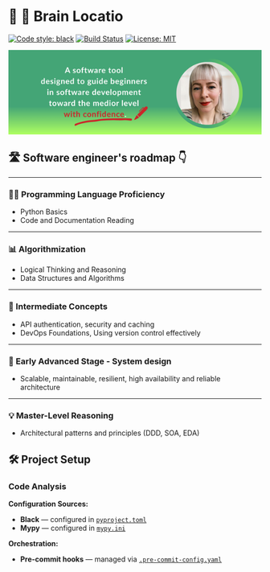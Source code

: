 # 🧠 👊 Brain Locatio

[![Code style: black](https://img.shields.io/badge/code%20style-black-000000.svg)](https://github.com/psf/black)
[![Build Status](https://img.shields.io/github/actions/workflow/status/user/project/ci.yml?branch=main)](link-to-workflow)
[![License: MIT](https://img.shields.io/badge/License-MIT-yellow.svg)](LICENSE)

![GitHub_banner.png](images/GitHub_banner.png)

## 🛣️ Software engineer's roadmap 👇

---

### 🧑‍💻 Programming Language Proficiency
- Python Basics
- Code and Documentation Reading

---

### 📊 Algorithmization
- Logical Thinking and Reasoning
- Data Structures and Algorithms

---

### 🚀 Intermediate Concepts 
- API authentication, security and caching
- DevOps Foundations, Using version control effectively

---

### 🧩 Early Advanced Stage - System design
- Scalable, maintainable, resilient, high availability and reliable architecture

---

### 💡 Master-Level Reasoning
- Architectural patterns and principles (DDD, SOA, EDA)

## 🛠️ Project Setup

### Code Analysis

**Configuration Sources:**
- **Black** — configured in [`pyproject.toml`](./pyproject.toml)
- **Mypy** — configured in [`mypy.ini`](./mypy.ini)

**Orchestration:**
- **Pre-commit hooks** — managed via [`.pre-commit-config.yaml`](./.pre-commit-config.yaml)